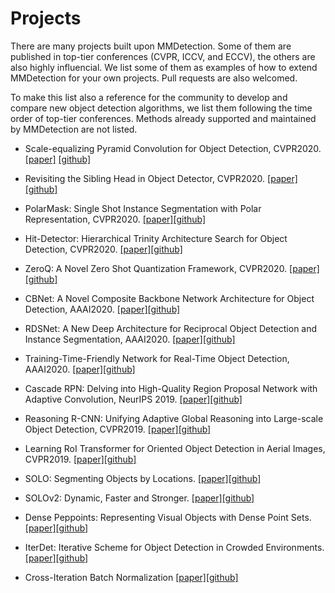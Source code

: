 # Projects

There are many projects built upon MMDetection.
Some of them are published in top-tier conferences (CVPR, ICCV, and ECCV), the others are also highly influencial.
We list some of them as examples of how to extend MMDetection for your own projects.
Pull requests are also welcomed.

To make this list also a reference for the community to develop and compare new object detection algorithms, we list them following the time order of top-tier conferences.
Methods already supported and maintained by MMDetection are not listed.

- Scale-equalizing Pyramid Convolution for Object Detection, CVPR2020. [[paper]](https://arxiv.org/abs/2005.03101) [[github]](https://github.com/jshilong/SEPC)
- Revisiting the Sibling Head in Object Detector, CVPR2020. [[paper]](https://arxiv.org/abs/2003.07540)[[github]](https://github.com/Sense-X/TSD)
- PolarMask: Single Shot Instance Segmentation with Polar Representation, CVPR2020. [[paper]](https://arxiv.org/abs/1909.13226)[[github]](https://github.com/xieenze/PolarMask)
- Hit-Detector: Hierarchical Trinity Architecture Search for Object Detection, CVPR2020. [[paper]](https://arxiv.org/abs/2003.11818)[[github]](https://github.com/ggjy/HitDet.pytorch)
- ZeroQ: A Novel Zero Shot Quantization Framework, CVPR2020. [[paper]](https://arxiv.org/abs/2001.00281)[[github]](https://github.com/amirgholami/ZeroQ)
- CBNet: A Novel Composite Backbone Network Architecture for Object Detection, AAAI2020. [[paper]](https://aaai.org/Papers/AAAI/2020GB/AAAI-LiuY.1833.pdf)[[github]](https://github.com/VDIGPKU/CBNet)
- RDSNet: A New Deep Architecture for Reciprocal Object Detection and Instance Segmentation, AAAI2020. [[paper]](https://arxiv.org/abs/1912.05070)[[github]](https://github.com/wangsr126/RDSNet)
- Training-Time-Friendly Network for Real-Time Object Detection, AAAI2020. [[paper]](https://arxiv.org/abs/1909.00700)[[github]](https://github.com/ZJULearning/ttfnet)

- Cascade RPN: Delving into High-Quality Region Proposal Network with Adaptive Convolution, NeurIPS 2019. [[paper]](https://arxiv.org/abs/1909.06720)[[github]](https://github.com/thangvubk/Cascade-RPN)
- Reasoning R-CNN: Unifying Adaptive Global Reasoning into Large-scale Object Detection, CVPR2019. [[paper]](http://openaccess.thecvf.com/content_CVPR_2019/papers/Xu_Reasoning-RCNN_Unifying_Adaptive_Global_Reasoning_Into_Large-Scale_Object_Detection_CVPR_2019_paper.pdf)[[github]](https://github.com/chanyn/Reasoning-RCNN)
- Learning RoI Transformer for Oriented Object Detection in Aerial Images, CVPR2019. [[paper]](https://arxiv.org/abs/1812.00155)[[github]](https://github.com/dingjiansw101/AerialDetection)

- SOLO: Segmenting Objects by Locations. [[paper]](https://arxiv.org/abs/1912.04488)[[github]](https://github.com/WXinlong/SOLO)
- SOLOv2: Dynamic, Faster and Stronger. [[paper]](https://arxiv.org/abs/2003.10152)[[github]](https://github.com/WXinlong/SOLO)
- Dense Peppoints: Representing Visual Objects with Dense Point Sets. [[paper]](https://arxiv.org/abs/1912.11473)[[github]](https://github.com/justimyhxu/Dense-RepPoints)
- IterDet: Iterative Scheme for Object Detection in Crowded Environments. [[paper]](https://arxiv.org/abs/2005.05708)[[github]](https://github.com/saic-vul/iterdet)
- Cross-Iteration Batch Normalization [[paper]](https://arxiv.org/abs/2002.05712)[[github]](https://github.com/Howal/Cross-iterationBatchNorm)
